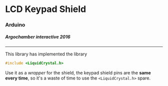 # LCD Keypad Shield
### Arduino

##### Argochamber interactive 2016

* * *

This library has implemented the library
```C++
#include <LiquidCrystal.h>
```

Use it as a _wrapper_ for the shield, the keypad shield pins are the **same every time**, so it's a waste of time to use the `<LiquidCrystal.h>` spare.
